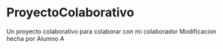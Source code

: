 # ProyectoColaborativo
Un proyecto colaborativo para colaborar con mi colaborador
Modificacion hecha por Alumno A
